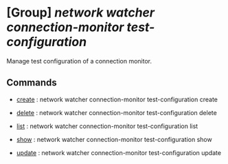 # [Group] _network watcher connection-monitor test-configuration_

Manage test configuration of a connection monitor.

## Commands

- [create](/Commands/network/watcher/connection-monitor/test-configuration/_create.md)
: network watcher connection-monitor test-configuration create

- [delete](/Commands/network/watcher/connection-monitor/test-configuration/_delete.md)
: network watcher connection-monitor test-configuration delete

- [list](/Commands/network/watcher/connection-monitor/test-configuration/_list.md)
: network watcher connection-monitor test-configuration list

- [show](/Commands/network/watcher/connection-monitor/test-configuration/_show.md)
: network watcher connection-monitor test-configuration show

- [update](/Commands/network/watcher/connection-monitor/test-configuration/_update.md)
: network watcher connection-monitor test-configuration update
